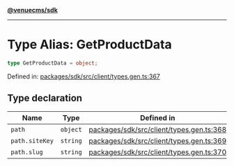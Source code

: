 [**@venuecms/sdk**](../Index.md)

***

# Type Alias: GetProductData

```ts
type GetProductData = object;
```

Defined in: [packages/sdk/src/client/types.gen.ts:367](https://github.com/venuecms/sdk/blob/6283acc845335a99eac7e210bd07dad1da30061f/packages/sdk/src/client/types.gen.ts#L367)

## Type declaration

| Name | Type | Defined in |
| ------ | ------ | ------ |
| <a id="path"></a> `path` | `object` | [packages/sdk/src/client/types.gen.ts:368](https://github.com/venuecms/sdk/blob/6283acc845335a99eac7e210bd07dad1da30061f/packages/sdk/src/client/types.gen.ts#L368) |
| `path.siteKey` | `string` | [packages/sdk/src/client/types.gen.ts:369](https://github.com/venuecms/sdk/blob/6283acc845335a99eac7e210bd07dad1da30061f/packages/sdk/src/client/types.gen.ts#L369) |
| `path.slug` | `string` | [packages/sdk/src/client/types.gen.ts:370](https://github.com/venuecms/sdk/blob/6283acc845335a99eac7e210bd07dad1da30061f/packages/sdk/src/client/types.gen.ts#L370) |
